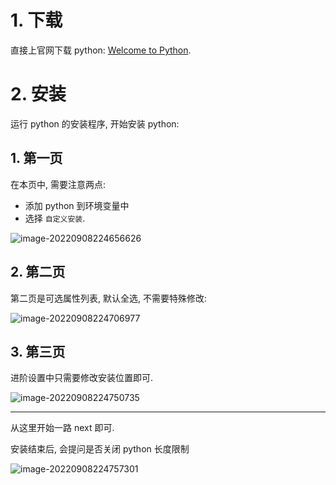 # 1. 下载

直接上官网下载 python: [Welcome to Python](https://www.python.org/).

# 2. 安装

运行 python 的安装程序, 开始安装 python:

## 1. 第一页

在本页中, 需要注意两点:

-   添加 python 到环境变量中
-   选择 `自定义安装`.

![image-20220908224656626](D:\code_space\codes\tian\python\安装python\readme.assets\image-20220908224656626.png)

## 2. 第二页

第二页是可选属性列表, 默认全选, 不需要特殊修改:

![image-20220908224706977](D:\code_space\codes\tian\python\安装python\readme.assets\image-20220908224706977.png)

## 3. 第三页

进阶设置中只需要修改安装位置即可.

![image-20220908224750735](D:\code_space\codes\tian\python\安装python\readme.assets\image-20220908224750735.png)

---

从这里开始一路 next 即可.

安装结束后, 会提问是否关闭 python 长度限制

![image-20220908224757301](D:\code_space\codes\tian\python\安装python\readme.assets\image-20220908224757301.png)